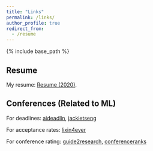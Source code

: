 ```yaml
---
title: "Links"
permalink: /links/
author_profile: true
redirect_from:
  - /resume
---
```


{% include base_path %}

Resume
-------
My resume: [Resume (2020)](http://ayansengupta17.github.io/files/ayansengupta.pdf).


Conferences (Related to ML)
------------

For deadlines: [aideadlin](https://aideadlin.es/?sub=ML), [jackietseng](https://jackietseng.github.io/conference_call_for_paper/conferences.html)

For acceptance rates: [lixin4ever](https://github.com/lixin4ever/Conference-Acceptance-Rate)

For conference rating: [guide2research](https://www.guide2research.com/topconf/), [conferenceranks](http://www.conferenceranks.com/)



